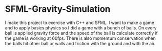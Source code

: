 # SFML-Gravity-Simulation

I make this project to exercise with C++ and SFML. I want to make a game and to apply basics physics so I did a game with a bunch
of balls. On every ball is applied gravity force and the speed of the ball is calculate correctly if the game is working at 60fps.
There is also momentum conservation when the balls hit other ball or walls and friction with the ground and with the air.
